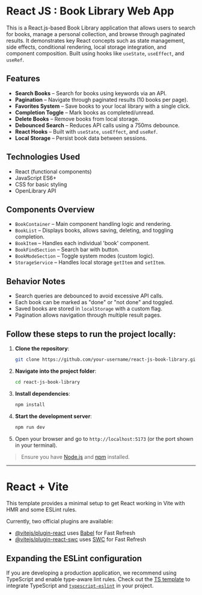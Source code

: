 
# React JS : Book Library Web App

This is a React.js-based Book Library application that allows users to search for books, manage a personal collection, and browse through paginated results. It demonstrates key React concepts such as state management, side effects, conditional rendering, local storage integration, and component composition. Built using hooks like `useState`, `useEffect`, and `useRef`.

## Features

- **Search Books** – Search for books using keywords via an API.
- **Pagination** – Navigate through paginated results (10 books per page).
- **Favorites System** – Save books to your local library with a single click.
- **Completion Toggle** – Mark books as completed/unread.
- **Delete Books** – Remove books from local storage.
- **Debounced Search** – Reduces API calls using a 750ms debounce.
- **React Hooks** – Built with `useState`, `useEffect`, and `useRef`.
- **Local Storage** – Persist book data between sessions.

## Technologies Used

- React (functional components)
- JavaScript ES6+
- CSS for basic styling
- OpenLibrary API

## Components Overview

- `BookContainer` – Main component handling logic and rendering.
- `BookList` – Displays books, allows saving, deleting, and toggling completion.
- `BookItem` – Handles each individual 'book' component.
- `BookFindSection` – Search bar with button.
- `BookModeSection` – Toggle system modes (custom logic).
- `StorageService` – Handles local storage `getItem` and `setItem`.

## Behavior Notes

- Search queries are debounced to avoid excessive API calls.
- Each book can be marked as "done" or "not done" and toggled.
- Saved books are stored in `localStorage` with a custom flag.
- Pagination allows navigation through multiple result pages.

## Follow these steps to run the project locally:

1. **Clone the repository**:
   ```bash
   git clone https://github.com/your-username/react-js-book-library.git
   ```

2. **Navigate into the project folder**:
   ```bash
   cd react-js-book-library
   ```

3. **Install dependencies**:
   ```bash
   npm install
   ```

4. **Start the development server**:
   ```bash
   npm run dev
   ```

5. Open your browser and go to `http://localhost:5173` (or the port shown in your terminal).

> Ensure you have [Node.js](https://nodejs.org/) and [npm](https://www.npmjs.com/) installed.

---

# React + Vite

This template provides a minimal setup to get React working in Vite with HMR and some ESLint rules.

Currently, two official plugins are available:

- [@vitejs/plugin-react](https://github.com/vitejs/vite-plugin-react/blob/main/packages/plugin-react/README.md) uses [Babel](https://babeljs.io/) for Fast Refresh
- [@vitejs/plugin-react-swc](https://github.com/vitejs/vite-plugin-react-swc) uses [SWC](https://swc.rs/) for Fast Refresh

## Expanding the ESLint configuration

If you are developing a production application, we recommend using TypeScript and enable type-aware lint rules. Check out the [TS template](https://github.com/vitejs/vite/tree/main/packages/create-vite/template-react-ts) to integrate TypeScript and [`typescript-eslint`](https://typescript-eslint.io) in your project.
